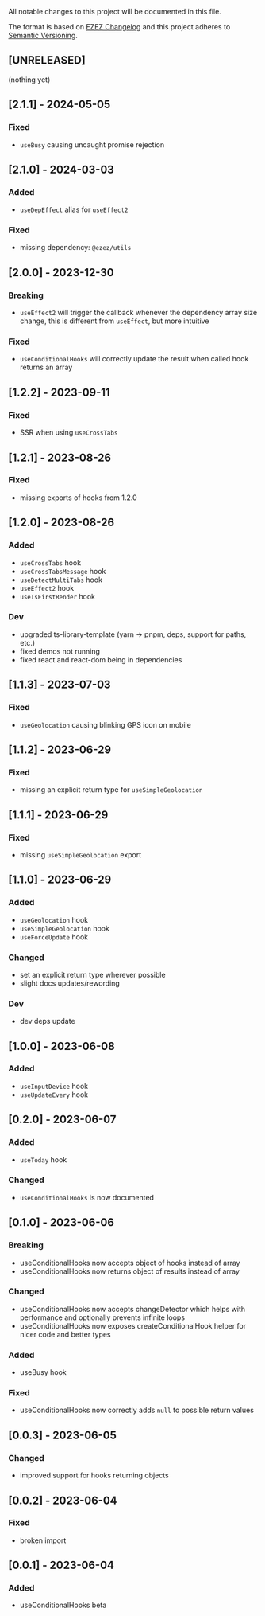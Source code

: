 All notable changes to this project will be documented in this file.

The format is based on [EZEZ Changelog](https://ezez.dev/guidelines/changelog)
and this project adheres to [Semantic Versioning](http://semver.org/spec/v2.0.0.html).

## [UNRELEASED]
(nothing yet)

## [2.1.1] - 2024-05-05
### Fixed
- `useBusy` causing uncaught promise rejection

## [2.1.0] - 2024-03-03
### Added
- `useDepEffect` alias for `useEffect2`
### Fixed
- missing dependency: `@ezez/utils`

## [2.0.0] - 2023-12-30
### Breaking
- `useEffect2` will trigger the callback whenever the dependency array size change, this is different from `useEffect`,
but more intuitive
### Fixed
- `useConditionalHooks` will correctly update the result when called hook returns an array

## [1.2.2] - 2023-09-11
### Fixed
- SSR when using `useCrossTabs`

## [1.2.1] - 2023-08-26
### Fixed
- missing exports of hooks from 1.2.0

## [1.2.0] - 2023-08-26
### Added
- `useCrossTabs` hook
- `useCrossTabsMessage` hook
- `useDetectMultiTabs` hook
- `useEffect2` hook
- `useIsFirstRender` hook
### Dev
- upgraded ts-library-template (yarn -> pnpm, deps, support for paths, etc.)
- fixed demos not running
- fixed react and react-dom being in dependencies

## [1.1.3] - 2023-07-03
### Fixed
- `useGeolocation` causing blinking GPS icon on mobile

## [1.1.2] - 2023-06-29
### Fixed
- missing an explicit return type for `useSimpleGeolocation`

## [1.1.1] - 2023-06-29
### Fixed
- missing `useSimpleGeolocation` export

## [1.1.0] - 2023-06-29
### Added
- `useGeolocation` hook
- `useSimpleGeolocation` hook
- `useForceUpdate` hook
### Changed
- set an explicit return type wherever possible
- slight docs updates/rewording
### Dev
- dev deps update

## [1.0.0] - 2023-06-08
### Added
- `useInputDevice` hook
- `useUpdateEvery` hook

## [0.2.0] - 2023-06-07
### Added
- `useToday` hook
### Changed
- `useConditionalHooks` is now documented

## [0.1.0] - 2023-06-06
### Breaking
- useConditionalHooks now accepts object of hooks instead of array
- useConditionalHooks now returns object of results instead of array
### Changed
- useConditionalHooks now accepts changeDetector which helps with performance and optionally prevents infinite loops
- useConditionalHooks now exposes createConditionalHook helper for nicer code and better types
### Added
- useBusy hook
### Fixed
- useConditionalHooks now correctly adds `null` to possible return values

## [0.0.3] - 2023-06-05
### Changed
- improved support for hooks returning objects

## [0.0.2] - 2023-06-04
### Fixed
- broken import

## [0.0.1] - 2023-06-04
### Added
- useConditionalHooks beta
